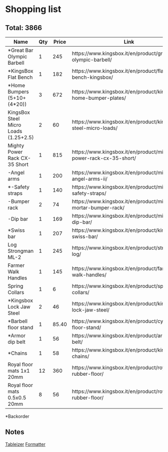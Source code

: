 # Shopping list #
## Total: 3866 ##
<table>
    <thead>
        <tr>
            <th>Name</th>
            <th>Qty</th>
            <th>Price</th>
            <th>Link</th>
        </tr>
    </thead>
    <tbody>
        <tr>
            <td>*Great Bar Olympic Barbell</td>
            <td>1</td>
            <td>245</td>
            <td>https://www.kingsbox.it/en/product/great-bar-olympic-barbell/</td>
        </tr>
        <tr>
            <td>*KingsBox Flat Bench</td>
            <td>1</td>
            <td>182</td>
            <td>https://www.kingsbox.it/en/product/flat-bench-kingsbox/</td>
        </tr>
        <tr>
            <td>*Home Bumpers (5+10+(4*20))</td>
            <td>3</td>
            <td>672</td>
            <td>https://www.kingsbox.it/en/product/kingsbox-home-bumper-plates/</td>
        </tr>
        <tr>
            <td>KingsBox Steel Micro Loads (1.25+2.5)</td>
            <td>2</td>
            <td>60</td>
            <td>https://www.kingsbox.it/en/product/kingsbox-steel-micro-loads/</td>
        </tr>
        <tr>
            <td>Mighty Power Rack CX-35 Short</td>
            <td>1</td>
            <td>815</td>
            <td>https://www.kingsbox.it/en/product/mighty-power-rack-cx-35-short/</td>
        </tr>
        <tr>
            <td>-Angel arms</td>
            <td>1</td>
            <td>200</td>
            <td>https://www.kingsbox.it/en/product/mighty-angel-arms-ii/</td>
        </tr>
        <tr>
            <td>*-Safety straps</td>
            <td>1</td>
            <td>140</td>
            <td>https://www.kingsbox.it/en/product/mighty-safety-straps/</td>
        </tr>
        <tr>
            <td>-Bumper rack</td>
            <td>2</td>
            <td>74</td>
            <td>https://www.kingsbox.it/en/product/mighty-mortar-bumper-rack/</td>
        </tr>
        <tr>
            <td>-Dip bar</td>
            <td>1</td>
            <td>169</td>
            <td>https://www.kingsbox.it/en/product/mighty-dip-bar/</td>
        </tr>
        <tr>
            <td>*Swiss bar</td>
            <td>1</td>
            <td>207</td>
            <td>https://www.kingsbox.it/en/product/kingsbox-swiss-bar/</td>
        </tr>
        <tr>
            <td>Log Strongman ML-2</td>
            <td>1</td>
            <td>245</td>
            <td>https://www.kingsbox.it/en/product/strongman-log/</td>
        </tr>
        <tr>
            <td>Farmer Walk Handles</td>
            <td>1</td>
            <td>145</td>
            <td>https://www.kingsbox.it/en/product/farmers-walk-handles/</td>
        </tr>
        <tr>
            <td>Spring Collars</td>
            <td>1</td>
            <td>6</td>
            <td>https://www.kingsbox.it/en/product/spring-collars/</td>
        </tr>
        <tr>
            <td>*Kingsbox Lock Jaw Steel</td>
            <td>2</td>
            <td>46</td>
            <td>https://www.kingsbox.it/en/product/kingsbox-lock-jaw-steel/</td>
        </tr>
        <tr>
            <td>*Barbell floor stand</td>
            <td>1</td>
            <td>85.40</td>
            <td>https://www.kingsbox.it/en/product/cylinder-floor-stand/</td>
        </tr>
        <tr>
            <td>*Armor dip belt</td>
            <td>1</td>
            <td>56</td>
            <td>https://www.kingsbox.it/en/product/armor-dip-belt/</td>
        </tr>
        <tr>
            <td>*Chains</td>
            <td>1</td>
            <td>58</td>
            <td>https://www.kingsbox.it/en/product/kingsbox-chains/</td>
        </tr>
        <tr>
            <td>Royal floor mats 1x1 20mm</td>
            <td>12</td>
            <td>360</td>
            <td>https://www.kingsbox.it/en/product/royal-rubber-floor/</td>
        </tr>
        <tr>
            <td>Royal floor mats 0.5x0.5 20mm</td>
            <td>8</td>
            <td>56</td>
            <td>https://www.kingsbox.it/en/product/royal-rubber-floor/</td>
        </tr>
    </tbody>
</table>
*Backorder

## Notes ##
[Tableizer](https://tableizer.journalistopia.com/)
[Formatter](https://www.freeformatter.com/html-formatter.html)
